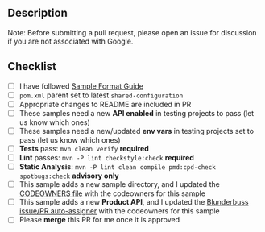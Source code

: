 ## Description



Note: Before submitting a pull request, please open an issue for discussion if you are not associated with Google.

## Checklist

- [ ] I have followed [Sample Format Guide](https://github.com/GoogleCloudPlatform/java-docs-samples/blob/main/SAMPLE_FORMAT.md)
- [ ] `pom.xml` parent set to latest `shared-configuration`
- [ ] Appropriate changes to README are included in PR
- [ ] These samples need a new **API enabled** in testing projects to pass (let us know which ones)
- [ ] These samples need a new/updated **env vars** in testing projects set to pass (let us know which ones)
- [ ] **Tests** pass:   `mvn clean verify` **required**
- [ ] **Lint**  passes: `mvn -P lint checkstyle:check` **required**
- [ ] **Static Analysis**:  `mvn -P lint clean compile pmd:cpd-check spotbugs:check` **advisory only**
- [ ] This sample adds a new sample directory, and I updated the [CODEOWNERS file](https://github.com/GoogleCloudPlatform/java-docs-samples/blob/main/.github/CODEOWNERS) with the codeowners for this sample
- [ ] This sample adds a new **Product API**, and I updated the [Blunderbuss issue/PR auto-assigner](https://github.com/GoogleCloudPlatform/java-docs-samples/blob/main/.github/blunderbuss.yml) with the codeowners for this sample 
- [ ] Please **merge** this PR for me once it is approved
